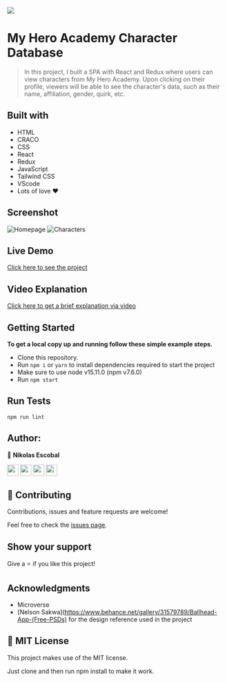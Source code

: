 ![](https://img.shields.io/badge/Microverse-blueviolet)

# My Hero Academy Character Database
> In this project, I built a SPA with React and Redux where users can view characters from My Hero Academy. Upon clicking on their profile, viewers will be able to see the character's data, such as their name, affiliation, gender, quirk, etc.

## Built with
- HTML
- CRACO
- CSS
- React
- Redux
- JavaScript
- Tailwind CSS
- VScode
- Lots of love :heart:


## Screenshot
![Homepage](https://user-images.githubusercontent.com/62937819/144334065-becdcd16-1732-43c7-9427-7fd7ef6f4693.png)
![Characters](https://user-images.githubusercontent.com/62937819/144333952-6e9efafd-593b-4e54-9749-eb229c6cb92b.png)

## Live Demo
[Click here to see the project](https://myheroacademydb.netlify.app/)

## Video Explanation
[Click here to get a brief explanation via video](https://www.loom.com/share/852b196f4a184162adef35aab4b0cb7c)


## Getting Started
**To get a local copy up and running follow these simple example steps.**
- Clone this repository.
- Run ``npm i`` or ``yarn`` to install dependencies required to start the project
- Make sure to use node v15.11.0 (npm v7.6.0)
- Run ``npm start``

## Run Tests
```
npm run lint
```

## Author:

👤 **Nikolas Escobal**

[<code><img height="26" src="https://cdn.iconscout.com/icon/free/png-256/github-153-675523.png"></code>](https://github.com/nikoescobal)
[<code><img height="26" src="https://upload.wikimedia.org/wikipedia/sco/thumb/9/9f/Twitter_bird_logo_2012.svg/1200px-Twitter_bird_logo_2012.svg.png"></code>](https://twitter.com/nikoescobal)
[<code><img height="26" src="https://upload.wikimedia.org/wikipedia/commons/thumb/c/c9/Linkedin.svg/1200px-Linkedin.svg.png"></code>](https://www.linkedin.com/in/nikolas-escobal/)
 <a href="mailto:niko.escobal@gmail.com?subject=Sup Niko?"><img height="26" src="https://cdn.worldvectorlogo.com/logos/official-gmail-icon-2020-.svg"></a>
 

## 🤝 Contributing

Contributions, issues and feature requests are welcome!

Feel free to check the [issues page](https://github.com/nikoescobal/members-only/issues).

## Show your support

Give a ⭐️ if you like this project!

## Acknowledgments

- Microverse
- [Nelson Sakwa](https://www.behance.net/gallery/31579789/Ballhead-App-(Free-PSDs) for the design reference used in the project 

## 📝 MIT License

This project makes use of the MIT license.

Just clone and then run npm install to make it work.
